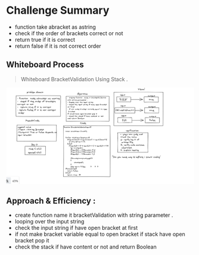 # Challenge Summary
- function  take abracket as astring 
-  check if the order of brackets 
correct or not 
-  return true if it is correct 
- return false if it is not correct
 order  

## Whiteboard Process

 > Whiteboard BracketValidation Using Stack . 
 
![](bracket.PNG)

## Approach & Efficiency : 
- create function  name it bracketValidation 
with string parameter . 
- looping over the input string 
- check the input string if have open bracket 
at first  
- if not make bracket variable equal to open
 bracket 
if stack have open bracket pop it 
- check the stack if have content or not 
and return Boolean 






